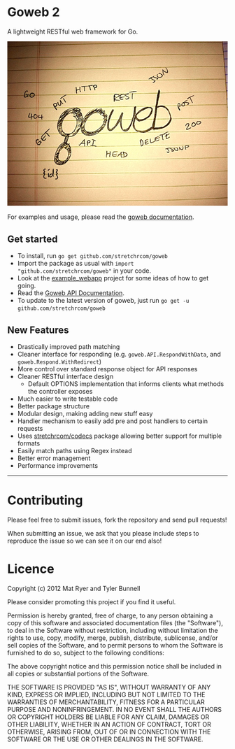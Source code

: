 # Goweb 2

A lightweight RESTful web framework for Go.

![Alt text](GowebLogoBig.jpg "Goweb 2 - Logo")

For examples and usage, please read the [goweb documentation](http://godoc.org/github.com/stretchrcom/goweb).

## Get started

  * To install, run `go get github.com/stretchrcom/goweb`
  * Import the package as usual with `import "github.com/stretchrcom/goweb"` in your code.
  * Look at the [example_webapp](https://github.com/stretchrcom/goweb/blob/master/example_webapp/main.go) project for some ideas of how to get going.
  * Read the [Goweb API Documentation](http://godoc.org/github.com/stretchrcom/goweb).
  * To update to the latest version of goweb, just run `go get -u github.com/stretchrcom/goweb`

## New Features

  * Drastically improved path matching
  * Cleaner interface for responding (e.g. `goweb.API.RespondWithData`, and `goweb.Respond.WithRedirect`)
  * More control over standard response object for API responses
  * Cleaner RESTful interface design
    * Default OPTIONS implementation that informs clients what methods the controller exposes
  * Much easier to write testable code
  * Better package structure
  * Modular design, making adding new stuff easy
  * Handler mechanism to easily add pre and post handlers to certain requests
  * Uses [stretchrcom/codecs](https://github.com/stretchrcom/codecs) package allowing better support for multiple formats
  * Easily match paths using Regex instead
  * Better error management
  * Performance improvements

------

Contributing
============

Please feel free to submit issues, fork the repository and send pull requests!

When submitting an issue, we ask that you please include steps to reproduce the issue so we can see it on our end also!


Licence
=======
Copyright (c) 2012 Mat Ryer and Tyler Bunnell

Please consider promoting this project if you find it useful.

Permission is hereby granted, free of charge, to any person obtaining a copy of this software and associated documentation files (the "Software"), to deal in the Software without restriction, including without limitation the rights to use, copy, modify, merge, publish, distribute, sublicense, and/or sell copies of the Software, and to permit persons to whom the Software is furnished to do so, subject to the following conditions:

The above copyright notice and this permission notice shall be included in all copies or substantial portions of the Software.

THE SOFTWARE IS PROVIDED "AS IS", WITHOUT WARRANTY OF ANY KIND, EXPRESS OR IMPLIED, INCLUDING BUT NOT LIMITED TO THE WARRANTIES OF MERCHANTABILITY, FITNESS FOR A PARTICULAR PURPOSE AND NONINFRINGEMENT. IN NO EVENT SHALL THE AUTHORS OR COPYRIGHT HOLDERS BE LIABLE FOR ANY CLAIM, DAMAGES OR OTHER LIABILITY, WHETHER IN AN ACTION OF CONTRACT, TORT OR OTHERWISE, ARISING FROM, OUT OF OR IN CONNECTION WITH THE SOFTWARE OR THE USE OR OTHER DEALINGS IN THE SOFTWARE.

